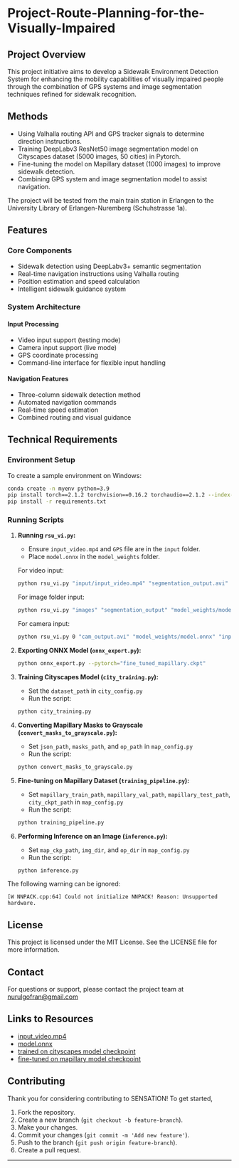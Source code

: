 # Project-Route-Planning-for-the-Visually-Impaired

## Project Overview
This project initiative aims to develop a Sidewalk Environment Detection System for enhancing the mobility capabilities of visually impaired people through the combination of GPS systems and image segmentation techniques refined for sidewalk recognition.

## Methods
- Using Valhalla routing API and GPS tracker signals to determine direction instructions.
- Training DeepLabv3 ResNet50 image segmentation model on Cityscapes dataset (5000 images, 50 cities) in Pytorch.
- Fine-tuning the model on Mapillary dataset (1000 images) to improve sidewalk detection.
- Combining GPS system and image segmentation model to assist navigation.

The project will be tested from the main train station in Erlangen to the University Library of Erlangen-Nuremberg (Schuhstrasse 1a).

## Features

### Core Components

- Sidewalk detection using DeepLabv3+ semantic segmentation
- Real-time navigation instructions using Valhalla routing
- Position estimation and speed calculation
- Intelligent sidewalk guidance system

### System Architecture

#### Input Processing

- Video input support (testing mode)
- Camera input support (live mode)
- GPS coordinate processing
- Command-line interface for flexible input handling

#### Navigation Features

- Three-column sidewalk detection method
- Automated navigation commands
- Real-time speed estimation
- Combined routing and visual guidance

## Technical Requirements

### Environment Setup

To create a sample environment on Windows:

```bash
conda create -n myenv python=3.9
pip install torch==2.1.2 torchvision==0.16.2 torchaudio==2.1.2 --index-url https://download.pytorch.org/whl/cu121
pip install -r requirements.txt
```

### Running Scripts

1. **Running `rsu_vi.py`:**
   - Ensure `input_video.mp4` and `GPS` file are in the `input` folder.
   - Place `model.onnx` in the `model_weights` folder.

   For video input:
   ```bash
   python rsu_vi.py "input/input_video.mp4" "segmentation_output.avi" "model_weights/model.onnx" "input/new.gpx" --headless
   ```

   For image folder input:
   ```bash
   python rsu_vi.py "images" "segmentation_output" "model_weights/model.onnx" "input/new.gpx"
   ```

   For camera input:
   ```bash
   python rsu_vi.py 0 "cam_output.avi" "model_weights/model.onnx" "input/new.gpx"
   ```

2. **Exporting ONNX Model (`onnx_export.py`):**
   ```bash
   python onnx_export.py --pytorch="fine_tuned_mapillary.ckpt"
   ```

3. **Training Cityscapes Model (`city_training.py`):**
   - Set the `dataset_path` in `city_config.py`
   - Run the script:
   ```bash
   python city_training.py
   ```

4. **Converting Mapillary Masks to Grayscale (`convert_masks_to_grayscale.py`):**
   - Set `json_path`, `masks_path`, and `op_path` in `map_config.py`
   - Run the script:
   ```bash
   python convert_masks_to_grayscale.py
   ```

5. **Fine-tuning on Mapillary Dataset (`training_pipeline.py`):**
   - Set `mapillary_train_path`, `mapillary_val_path`, `mapillary_test_path`, `city_ckpt_path` in `map_config.py`
   - Run the script:
   ```bash
   python training_pipeline.py
   ```

6. **Performing Inference on an Image (`inference.py`):**
   - Set `map_ckp_path`, `img_dir`, and `op_dir` in `map_config.py`
   - Run the script:
   ```bash
   python inference.py
   ```

The following warning can be ignored:
```
[W NNPACK.cpp:64] Could not initialize NNPACK! Reason: Unsupported hardware.
```

## License

This project is licensed under the MIT License. See the LICENSE file for more information.

## Contact

For questions or support, please contact the project team at nurulgofran@gmail.com

## Links to Resources

- [input_video.mp4](https://faubox.rrze.uni-erlangen.de/getlink/fi4SkMw7qgsHNDEmYtSQR5/input_video.mp4)
- [model.onnx](https://faubox.rrze.uni-erlangen.de/getlink/fiQHYEVH7FSYSk9pfskf8o/model.onnx)
- [trained on cityscapes model checkpoint](https://faubox.rrze.uni-erlangen.de/getlink/fiQxx8EmbRenukfSUVyJpY/trained_on_cityscapes.ckpt)
- [fine-tuned on mapillary model checkpoint](https://faubox.rrze.uni-erlangen.de/getlink/fiVwCRYbMxHR2ZnoxcNnXb/fine_tuned_mapillary.ckpt)

## Contributing

Thank you for considering contributing to SENSATION! To get started,

1. Fork the repository.
2. Create a new branch (`git checkout -b feature-branch`).
3. Make your changes.
4. Commit your changes (`git commit -m 'Add new feature'`).
5. Push to the branch (`git push origin feature-branch`).
6. Create a pull request.

---
